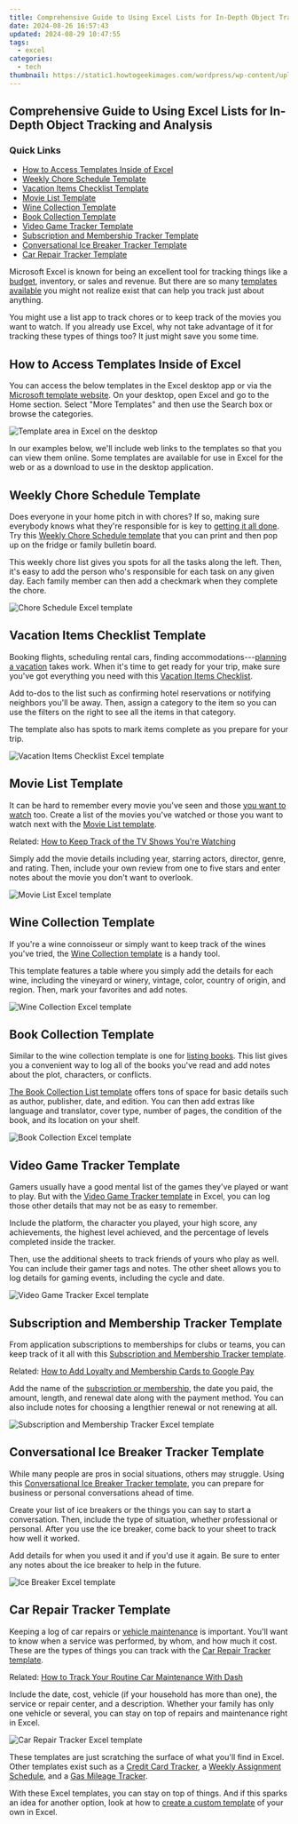 ```yaml
---
title: Comprehensive Guide to Using Excel Lists for In-Depth Object Tracking and Analysis
date: 2024-08-26 16:57:43
updated: 2024-08-29 10:47:55
tags:
  - excel
categories:
  - tech
thumbnail: https://static1.howtogeekimages.com/wordpress/wp-content/uploads/2021/09/microsoft_excel_hero_1200x675.jpg
---
```


## Comprehensive Guide to Using Excel Lists for In-Depth Object Tracking and Analysis

### Quick Links

* [How to Access Templates Inside of Excel](https://ai-video-tools.techidaily.com/updated-in-2024-unlocking-stills-from-videos-top-10-conversion-tools/)
* [Weekly Chore Schedule Template](https://fake-location.techidaily.com/how-to-fake-gps-on-samsung-galaxy-a14-4g-for-mobile-legends-drfone-by-drfone-virtual-android/)
* [Vacation Items Checklist Template](https://extra-information.techidaily.com/the-ultimate-companion-for-creating-unique-metaverse-avatars/)
* [Movie List Template](https://facebook-video-footage.techidaily.com/understanding-the-economics-behind-youtubes-shorts-fund-for-2024/)
* [Wine Collection Template](https://fox-info.techidaily.com/enlarge-images-ensure-excellence/)
* [Book Collection Template](https://blog-min.techidaily.com/how-to-retrieve-erased-videos-from-htc-u23-pro-by-fonelab-android-recover-video/)
* [Video Game Tracker Template](https://fake-location.techidaily.com/how-to-fix-my-honor-x50i-location-is-wrong-drfone-by-drfone-virtual-android/)
* [Subscription and Membership Tracker Template](https://android-location-track.techidaily.com/top-7-phone-number-locators-to-track-nokia-c12-plus-location-drfone-by-drfone-virtual-android/)
* [Conversational Ice Breaker Tracker Template](https://desktop-recording.techidaily.com/new-in-2024-pro-video-practice-screen-record-on-various-devices/)
* [Car Repair Tracker Template](https://video-screen-grab.techidaily.com/updated-in-2024-unrivaled-adventures-a-chronicle-of-the-greatest-action-adventure-games-top-10/)

 Microsoft Excel is known for being an excellent tool for tracking things like a [budget](https://tech-revival.techidaily.com/top-9-benefits-of-switching-to-chatgpt-plus-enhance-your-ai-experience/), inventory, or sales and revenue. But there are so many [templates available](https://sim-unlock.techidaily.com/top-10-honor-x50-android-sim-unlock-apk-by-drfone-android/) you might not realize exist that can help you track just about anything.

 You might use a list app to track chores or to keep track of the movies you want to watch. If you already use Excel, why not take advantage of it for tracking these types of things too? It just might save you some time.

##  How to Access Templates Inside of Excel

 You can access the below templates in the Excel desktop app or via the [Microsoft template website](https://templates.office.com/en-us/templates-for-excel). On your desktop, open Excel and go to the Home section. Select "More Templates" and then use the Search box or browse the categories.

![Template area in Excel on the desktop](https://static1.howtogeekimages.com/wordpress/wp-content/uploads/2022/09/SearchBrowseTemplates-ExcelListTemplates.png) 

 In our examples below, we'll include web links to the templates so that you can view them online. Some templates are available for use in Excel for the web or as a download to use in the desktop application.

##  Weekly Chore Schedule Template

 Does everyone in your home pitch in with chores? If so, making sure everybody knows what they're responsible for is key to [getting it all done](https://www.reviewgeek.com/76683/the-11-best-apps-to-help-you-get-stuff-done-this-spring/). Try this [Weekly Chore Schedule template](https://templates.office.com/en-us/weekly-chore-schedule-tm04022394) that you can print and then pop up on the fridge or family bulletin board.

 This weekly chore list gives you spots for all the tasks along the left. Then, it's easy to add the person who's responsible for each task on any given day. Each family member can then add a checkmark when they complete the chore.

![Chore Schedule Excel template](https://static1.howtogeekimages.com/wordpress/wp-content/uploads/2022/09/ChoreSchedule-ExcelListTemplates.png) 

##  Vacation Items Checklist Template

 Booking flights, scheduling rental cars, finding accommodations---[planning a vacation](https://www.reviewgeek.com/2884/the-6-best-trip-planning-apps-for-headache-free-travel/) takes work. When it's time to get ready for your trip, make sure you've got everything you need with this [Vacation Items Checklist](https://templates.office.com/en-us/vacation-items-checklist-tm02930031).

 Add to-dos to the list such as confirming hotel reservations or notifying neighbors you'll be away. Then, assign a category to the item so you can use the filters on the right to see all the items in that category.

 The template also has spots to mark items complete as you prepare for your trip.

![Vacation Items Checklist Excel template](https://static1.howtogeekimages.com/wordpress/wp-content/uploads/2022/09/VacationChecklist-ExcelListTemplates.png) 

##  Movie List Template

 It can be hard to remember every movie you've seen and those [you want to watch](https://extra-information.techidaily.com/exploring-the-nuances-in-physical-gesture-detection/) too. Create a list of the movies you've watched or those you want to watch next with the [Movie List template](https://templates.office.com/en-us/movie-list-tm02802354).

Related: [How to Keep Track of the TV Shows You're Watching](https://extra-information.techidaily.com/exploring-the-nuances-in-physical-gesture-detection/) 

 Simply add the movie details including year, starring actors, director, genre, and rating. Then, include your own review from one to five stars and enter notes about the movie you don't want to overlook.

![Movie List Excel template](https://static1.howtogeekimages.com/wordpress/wp-content/uploads/2022/09/MovieList-ExcelListTemplates.png) 

##  Wine Collection Template

 If you're a wine connoisseur or simply want to keep track of the wines you've tried, the [Wine Collection template](https://templates.office.com/en-us/wine-collection-list-tm04035459) is a handy tool.

 This template features a table where you simply add the details for each wine, including the vineyard or winery, vintage, color, country of origin, and region. Then, mark your favorites and add notes.

![Wine Collection Excel template](https://static1.howtogeekimages.com/wordpress/wp-content/uploads/2022/09/WineCollection-ExcelListTemplates.png) 

##  Book Collection Template

 Similar to the wine collection template is one for [listing books](https://www.reviewgeek.com/47132/9-book-reading-apps-worth-checking-out/). This list gives you a convenient way to log all of the books you've read and add notes about the plot, characters, or conflicts.

[The Book Collection List template](https://templates.office.com/en-us/book-collection-list-tm03986902) offers tons of space for basic details such as author, publisher, date, and edition. You can then add extras like language and translator, cover type, number of pages, the condition of the book, and its location on your shelf.

![Book Collection Excel template](https://static1.howtogeekimages.com/wordpress/wp-content/uploads/2022/09/BookCollection-ExcelListTemplates.png) 

##  Video Game Tracker Template

 Gamers usually have a good mental list of the games they've played or want to play. But with the [Video Game Tracker template](https://templates.office.com/en-us/video-game-tracker-tm16390882) in Excel, you can log those other details that may not be as easy to remember.

 Include the platform, the character you played, your high score, any achievements, the highest level achieved, and the percentage of levels completed inside the tracker.

 Then, use the additional sheets to track friends of yours who play as well. You can include their gamer tags and notes. The other sheet allows you to log details for gaming events, including the cycle and date.

![Video Game Tracker Excel template](https://static1.howtogeekimages.com/wordpress/wp-content/uploads/2022/09/VideoGames-ExcelListTemplates.png) 

##  Subscription and Membership Tracker Template

 From application subscriptions to memberships for clubs or teams, you can keep track of it all with this [Subscription and Membership Tracker template](https://templates.office.com/en-us/subscription-and-membership-tracker-tm04099096).

Related: [How to Add Loyalty and Membership Cards to Google Pay](https://facebook-video-recording.techidaily.com/2024-approved-unlock-the-power-of-facebook-with-these-top-5-chrome-tools/) 

 Add the name of the [subscription or membership](https://facebook-video-recording.techidaily.com/2024-approved-unlock-the-power-of-facebook-with-these-top-5-chrome-tools/), the date you paid, the amount, length, and renewal date along with the payment method. You can also include notes for choosing a lengthier renewal or not renewing at all.

![Subscription and Membership Tracker Excel template](https://static1.howtogeekimages.com/wordpress/wp-content/uploads/2022/09/SubscriptionsMemberships-ExcelListTemplates.png) 

##  Conversational Ice Breaker Tracker Template

 While many people are pros in social situations, others may struggle. Using this [Conversational Ice Breaker Tracker template](https://templates.office.com/en-us/ice-breakers-tracker-tm16400952), you can prepare for business or personal conversations ahead of time.

 Create your list of ice breakers or the things you can say to start a conversation. Then, include the type of situation, whether professional or personal. After you use the ice breaker, come back to your sheet to track how well it worked.

 Add details for when you used it and if you'd use it again. Be sure to enter any notes about the ice breaker to help in the future.

![Ice Breaker Excel template](https://static1.howtogeekimages.com/wordpress/wp-content/uploads/2022/09/IceBreakers-ExcelListTemplates.png) 

##  Car Repair Tracker Template

 Keeping a log of car repairs or [vehicle maintenance](https://youtube-stream.techidaily.com/new-proactive-strategies-in-building-an-irresistible-online-identity-on-youtube/) is important. You'll want to know when a service was performed, by whom, and how much it cost. These are the types of things you can track with the [Car Repair Tracker template](https://templates.office.com/en-us/car-repair-tracker-tm04036847).

Related: [How to Track Your Routine Car Maintenance With Dash](https://youtube-stream.techidaily.com/new-proactive-strategies-in-building-an-irresistible-online-identity-on-youtube/) 

 Include the date, cost, vehicle (if your household has more than one), the service or repair center, and a description. Whether your family has only one vehicle or several, you can stay on top of repairs and maintenance right in Excel.

![Car Repair Tracker Excel template](https://static1.howtogeekimages.com/wordpress/wp-content/uploads/2022/09/CarRepair-ExcelListTemplates.png) 

 These templates are just scratching the surface of what you'll find in Excel. Other templates exist such as a [Credit Card Tracker](https://templates.office.com/en-us/credit-card-tracker-tm45247188), a [Weekly Assignment Schedule](https://templates.office.com/en-us/weekly-assignment-schedule-tm16390870), and a [Gas Mileage Tracker](https://templates.office.com/en-us/gas-mileage-tracker-tm00000004).

 With these Excel templates, you can stay on top of things. And if this sparks an idea for another option, look at how to [create a custom template](https://iphone-unlock.techidaily.com/the-best-methods-to-unlock-the-iphone-locked-to-owner-for-iphone-13-pro-max-drfone-by-drfone-ios/) of your own in Excel.

<ins class="adsbygoogle"
     style="display:block"
     data-ad-format="autorelaxed"
     data-ad-client="ca-pub-7571918770474297"
     data-ad-slot="1223367746"></ins>



<ins class="adsbygoogle"
     style="display:block"
     data-ad-client="ca-pub-7571918770474297"
     data-ad-slot="8358498916"
     data-ad-format="auto"
     data-full-width-responsive="true"></ins>
